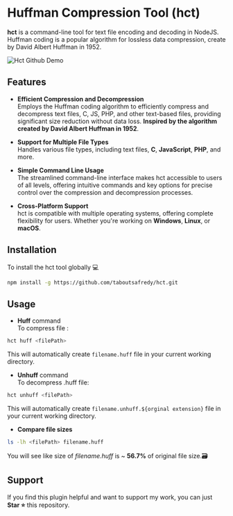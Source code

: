 
# Huffman Compression Tool (hct)

**hct** is a command-line tool for text file encoding and decoding in NodeJS.<br>
Huffman coding is a popular algorithm for lossless data compression, create by David Albert Huffman in 1952.

![Hct Github Demo](./assets/hct-github-demo.gif)

## Features

- **Efficient Compression and Decompression**<br>
Employs the Huffman coding algorithm to efficiently compress and decompress text files, C, JS, PHP, and other text-based files, providing significant size reduction without data loss. **Inspired by the algorithm created by David Albert Huffman in 1952**.

- **Support for Multiple File Types**<br>
Handles various file types, including text files, **C**, **JavaScript**, **PHP**, and more.

- **Simple Command Line Usage**<br>
The streamlined command-line interface makes hct accessible to users of all levels, offering intuitive commands and key options for precise control over the compression and decompression processes.

- **Cross-Platform Support**<br>
hct is compatible with multiple operating systems, offering complete flexibility for users. Whether you're working on **Windows**, **Linux**, or **macOS**.

## Installation

To install the hct tool globally 💻
```bash
npm install -g https://github.com/taboutsafredy/hct.git
```

## Usage

- **Huff** command<br>
To compress file :
```bash
hct huff <filePath>
```
This will automatically create `filename.huff` file in your current working directory.<br>

- **Unhuff** command<br>
To decompress .huff file:
```bash
hct unhuff <filePath>
```
This will automatically create `filename.unhuff.${orginal extension}` file in your current working directory.<br>

- **Compare file sizes**<br>

```bash
ls -lh <filePath> filename.huff
```
You will see like size of *filename.huff* is ~ **56.7%** of original file size.🗃️

## Support

If you find this plugin helpful and want to support my work, you can just **Star ⭐** this repository.


